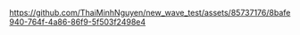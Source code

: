 https://github.com/ThaiMinhNguyen/new_wave_test/assets/85737176/8bafe940-764f-4a86-86f9-5f503f2498e4

